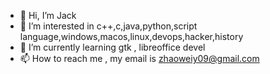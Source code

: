 - 👋 Hi, I’m Jack
- 👀 I’m interested in c++,c,java,python,script language,windows,macos,linux,devops,hacker,history
- 🌱 I’m currently learning gtk , libreoffice devel
- 📫 How to reach me , my email is zhaoweiy09@gmail.com

<!---
💞️ I’m looking to collaborate 
zhaoweiy09/zhaoweiy09 is a ✨ special ✨ repository because its `README.md` (this file) appears on your GitHub profile.
You can click the Preview link to take a look at your changes.
--->
